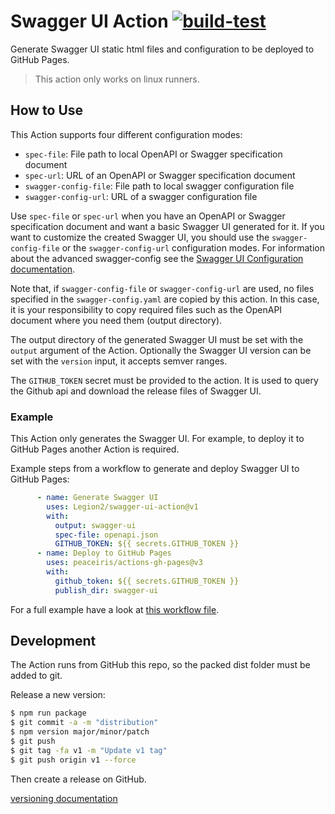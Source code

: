 # Swagger UI Action [![build-test](https://github.com/Legion2/swagger-ui-action/workflows/build-test/badge.svg)](https://github.com/Legion2/swagger-ui-action/actions?query=workflow%3Abuild-test+branch%3Amain)
Generate Swagger UI static html files and configuration to be deployed to GitHub Pages.

> This action only works on linux runners.
## How to Use
This Action supports four different configuration modes:
 * `spec-file`: File path to local OpenAPI or Swagger specification document
 * `spec-url`: URL of an OpenAPI or Swagger specification document
 * `swagger-config-file`: File path to local swagger configuration file
 * `swagger-config-url`: URL of a swagger configuration file

Use `spec-file` or `spec-url` when you have an OpenAPI or Swagger specification document and want a basic Swagger UI generated for it.
If you want to customize the created Swagger UI, you should use the `swagger-config-file` or the `swagger-config-url` configuration modes.
For information about the advanced swagger-config see the [Swagger UI Configuration documentation](https://swagger.io/docs/open-source-tools/swagger-ui/usage/configuration/).

Note that, if `swagger-config-file` or `swagger-config-url` are used, no files specified in the `swagger-config.yaml` are copied by this action.
In this case, it is your responsibility to copy required files such as the OpenAPI document where you need them (output directory).

The output directory of the generated Swagger UI must be set with the `output` argument of the Action.
Optionally the Swagger UI version can be set with the `version` input, it accepts semver ranges.

The `GITHUB_TOKEN` secret must be provided to the action. It is used to query the Github api and download the release files of Swagger UI.

### Example
This Action only generates the Swagger UI.
For example, to deploy it to GitHub Pages another Action is required.

Example steps from a workflow to generate and deploy Swagger UI to GitHub Pages:
```yaml
      - name: Generate Swagger UI
        uses: Legion2/swagger-ui-action@v1
        with:
          output: swagger-ui
          spec-file: openapi.json
          GITHUB_TOKEN: ${{ secrets.GITHUB_TOKEN }}
      - name: Deploy to GitHub Pages
        uses: peaceiris/actions-gh-pages@v3
        with:
          github_token: ${{ secrets.GITHUB_TOKEN }}
          publish_dir: swagger-ui
```

For a full example have a look at [this workflow file](https://github.com/Legion2/open-cue-service/blob/master/.github/workflows/pages.yml).

## Development

The Action runs from GitHub this repo, so the packed dist folder must be added to git. 

Release a new version:
```bash
$ npm run package
$ git commit -a -m "distribution"
$ npm version major/minor/patch
$ git push
$ git tag -fa v1 -m "Update v1 tag"
$ git push origin v1 --force
```

Then create a release on GitHub.

[versioning documentation](https://github.com/actions/toolkit/blob/master/docs/action-versioning.md)
